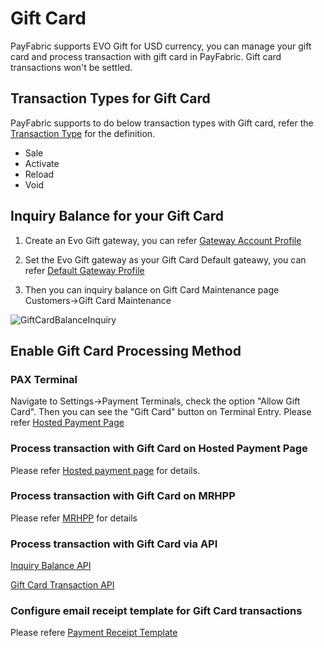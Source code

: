 # Gift Card
PayFabric supports EVO Gift for USD currency, you can manage your gift card and process transaction with gift card in PayFabric. Gift card transactions won't be settled.

## Transaction Types for Gift Card
PayFabric supports to do below transaction types with Gift card, refer the [Transaction Type](https://github.com/PayFabric/APIs/blob/R19/PayFabric/Sections/Transaction%20Types.md) for the definition.

* Sale
* Activate
* Reload
* Void

## Inquiry Balance for your Gift Card
1. Create an Evo Gift gateway, you can refer [Gateway Account Profile](https://github.com/PayFabric/Portal/blob/R19/PayFabric/Sections/Gateway%20Configuration.md)

2. Set the Evo Gift gateway as your Gift Card Default gateawy, you can refer [Default Gateway Profile](https://github.com/PayFabric/Portal/blob/R19/PayFabric/Sections/Gateway%20Configuration.md#default-gateway-profile)

3. Then you can inquiry balance on Gift Card Maintenance page Customers->Gift Card Maintenance

![GiftCardBalanceInquiry](https://github.com/PayFabric/Portal/blob/master/PayFabric/Sections/Screenshots/GiftCardBalanceInquiry.png)

## Enable Gift Card Processing Method
### PAX Terminal
Navigate to Settings->Payment Terminals, check the option "Allow Gift Card". Then you can see the "Gift Card" button on Terminal Entry. Please refer [Hosted Payment Page](https://github.com/PayFabric/Portal/blob/R19/PayFabric/Sections/Payment%20Terminals.md#allow-gift-card)

### Process transaction with Gift Card on Hosted Payment Page 
Please refer [Hosted payment page](https://github.com/PayFabric/Hosted-Pages/blob/R19/Sections/Payment%20Page.md#hosted-payment-page-for-gift-card) for details.

### Process transaction with Gift Card on MRHPP
Please refer [MRHPP](https://github.com/PayFabric/Hosted-Pages/blob/R19/Sections/MRHPP.md#mobile-hosted-payment-page-gift-card-support) for details

### Process transaction with Gift Card via API
[Inquiry Balance API](https://github.com/PayFabric/APIs/blob/master/PayFabric/Sections/GfitCardAPI.md)

[Gift Card Transaction API](https://github.com/PayFabric/APIs/blob/master/PayFabric/Sections/ProcessGiftCardTransaction.md)
 
### Configure email receipt template for Gift Card transactions
Please refere [Payment Receipt Template](https://github.com/PayFabric/Portal/blob/R19/PayFabric/Sections/Payment%20Receipt.md)
